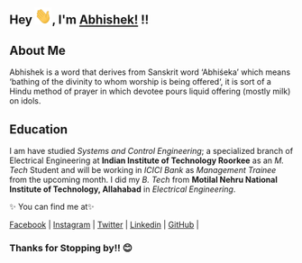 ## Hey <img src="https://raw.githubusercontent.com/parth-27/parth-27/master/Hi.gif" width="30px">, I'm [Abhishek!](https://github.com/aslimundel) !!

## About Me 

Abhishek is a word that derives from Sanskrit word ‘Abhiśeka’ which means ‘bathing of the divinity to whom worship is being offered‘, it is sort of a Hindu method of prayer in which devotee pours liquid offering (mostly milk) on idols.

## Education 


I am have studied *Systems and Control Engineering*; a specialized branch of Electrical Engineering at **Indian Institute of Technology Roorkee** as an *M. Tech* Student and will be working in *ICICI Bank* as *Management Trainee* from the upcoming month. I did my *B. Tech* from **Motilal Nehru National Institute of Technology, Allahabad** in *Electrical Engineering*.

<!--
**aslimundel/aslimundel** is a ✨ _special_ ✨ repository because its `README.md` (this file) appears on your GitHub profile.

Here are some ideas to get you started:

- 🔭 I’m currently working on ...
- 🌱 I’m currently learning ...
- 👯 I’m looking to collaborate on ...
- 🤔 I’m looking for help with ...
- 💬 Ask me about ...
- 📫 How to reach me: ...
- 😄 Pronouns: ...
- ⚡ Fun fact: ...
-->

✨ You can find me at✨

[Facebook](https://www.facebook.com/Aslimundel/) |  [Instagram](https://www.instagram.com/asli_mundel/) | [Twitter](https://twitter.com/asli_mundel) | [Linkedin](https://www.linkedin.com/in/aslimundel/) | [GitHub](https://github.com/aslimundel) |

    
  
   


### Thanks for Stopping by!! 😊
